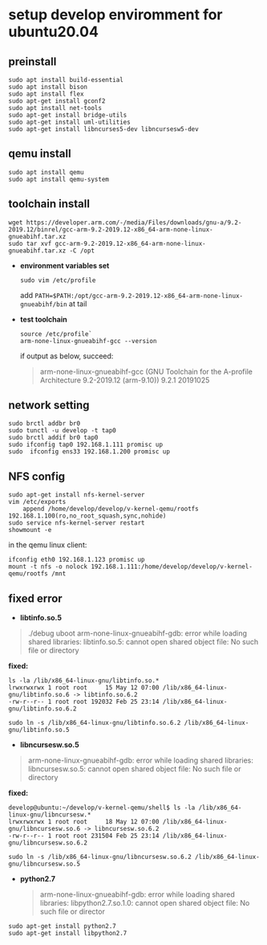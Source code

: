 # setup develop enviromment for ubuntu20.04

## preinstall

```shell
sudo apt install build-essential
sudo apt install bison
sudo apt install flex
sudo apt-get install gconf2
sudo apt install net-tools
sudo apt-get install bridge-utils
sudo apt-get install uml-utilities
sudo apt-get install libncurses5-dev libncursesw5-dev
```

## qemu install

```shell
sudo apt install qemu
sudo apt install qemu-system
```

## toolchain install

```shell
wget https://developer.arm.com/-/media/Files/downloads/gnu-a/9.2-2019.12/binrel/gcc-arm-9.2-2019.12-x86_64-arm-none-linux-gnueabihf.tar.xz 
sudo tar xvf gcc-arm-9.2-2019.12-x86_64-arm-none-linux-gnueabihf.tar.xz -C /opt
```

- **environment variables set**

  `sudo vim /etc/profile`

  add `PATH=$PATH:/opt/gcc-arm-9.2-2019.12-x86_64-arm-none-linux-gnueabihf/bin` at tail

- **test toolchain**

  ```shell
  source /etc/profile`
  arm-none-linux-gnueabihf-gcc --version
  ```

  if output as below, succeed:

  > arm-none-linux-gnueabihf-gcc (GNU Toolchain for the A-profile Architecture 9.2-2019.12 (arm-9.10)) 9.2.1 20191025

## network setting

```shell
sudo brctl addbr br0
sudo tunctl -u develop -t tap0
sudo brctl addif br0 tap0
sudo ifconfig tap0 192.168.1.111 promisc up
sudo  ifconfig ens33 192.168.1.200 promisc up
```

## NFS config

```shell
sudo apt-get install nfs-kernel-server
vim /etc/exports
	append /home/develop/develop/v-kernel-qemu/rootfs	192.168.1.100(ro,no_root_squash,sync,nohide) 
sudo service nfs-kernel-server restart 
showmount -e
```

in the qemu linux client:

```shell
ifconfig eth0 192.168.1.123 promisc up
mount -t nfs -o nolock 192.168.1.111:/home/develop/develop/v-kernel-qemu/rootfs /mnt
```

## fixed error

* **libtinfo.so.5**

> ./debug uboot
> arm-none-linux-gnueabihf-gdb: error while loading shared libraries: libtinfo.so.5: cannot open shared object file: No such file or directory

**fixed:**

```shell
ls -la /lib/x86_64-linux-gnu/libtinfo.so.*
lrwxrwxrwx 1 root root     15 May 12 07:00 /lib/x86_64-linux-gnu/libtinfo.so.6 -> libtinfo.so.6.2
-rw-r--r-- 1 root root 192032 Feb 25 23:14 /lib/x86_64-linux-gnu/libtinfo.so.6.2
```

`sudo ln -s /lib/x86_64-linux-gnu/libtinfo.so.6.2 /lib/x86_64-linux-gnu/libtinfo.so.5`

* **libncursesw.so.5**

> arm-none-linux-gnueabihf-gdb: error while loading shared libraries: libncursesw.so.5: cannot open shared object file: No such file or directory

**fixed:**

```shell
develop@ubuntu:~/develop/v-kernel-qemu/shell$ ls -la /lib/x86_64-linux-gnu/libncursesw.*
lrwxrwxrwx 1 root root     18 May 12 07:00 /lib/x86_64-linux-gnu/libncursesw.so.6 -> libncursesw.so.6.2
-rw-r--r-- 1 root root 231504 Feb 25 23:14 /lib/x86_64-linux-gnu/libncursesw.so.6.2
```

`sudo ln -s /lib/x86_64-linux-gnu/libncursesw.so.6.2 /lib/x86_64-linux-gnu/libncursesw.so.5`

* **python2.7**

  > arm-none-linux-gnueabihf-gdb: error while loading shared libraries: libpython2.7.so.1.0: cannot open shared object file: No such file or director

```shell
sudo apt-get install python2.7
sudo apt-get install libpython2.7
```

